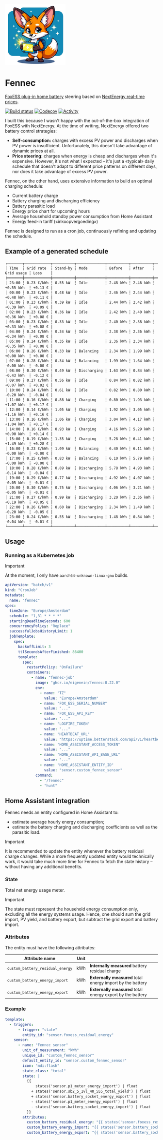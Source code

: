 <img src="logo.webp" alt="Logo" height="200">

# Fennec

[FoxESS plug-in home battery](https://www.nextenergy.nl/artikelen/voor-batterij-fanaten) steering based
on [NextEnergy real-time prices](https://www.nextenergy.nl/actuele-energieprijzen).

[![Build status](https://img.shields.io/github/actions/workflow/status/eigenein/fennec/check.yaml?style=for-the-badge)](https://github.com/eigenein/fennec/actions/workflows/check.yaml)
[![Codecov](https://img.shields.io/codecov/c/github/eigenein/fennec?style=for-the-badge)](https://app.codecov.io/gh/eigenein/fennec)
[![Activity](https://img.shields.io/github/commit-activity/y/eigenein/fennec?style=for-the-badge)](https://github.com/eigenein/fennec/commits/main/)

I built this because I wasn't happy with the out-of-the-box integration of FoxESS with NextEnergy. At the time of writing, NextEnergy offered two battery control strategies:

- **Self-consumption:** charges with excess PV power and discharges when PV power is insufficient. Unfortunately, this doesn't take advantage of dynamic prices at all.
- **Price steering:** charges when energy is cheap and discharges when it's expensive. However, it's not what I expected – it's just a «typical» daily schedule that doesn't adapt to different price patterns on different days, nor does it take advantage of excess PV power.

Fennec, on the other hand, uses extensive information to build an optimal charging schedule:

- Current battery charge
- Battery charging and discharging efficiency
- Battery parasitic load
- Energy price chart for upcoming hours
- Average household standby power consumption from Home Assistant
- Energy feed-in tariff («inkoopvergoeding»)

Fennec is designed to run as a cron job, continuously refining and updating the schedule.

## Example of a generated schedule

```text
╭───────┬────────────┬──────────┬─────────────┬──────────┬──────────┬────────────┬─────────╮
│ Time  ┆ Grid rate  ┆ Stand-by ┆ Mode        ┆ Before   ┆ After    ┆ Grid usage ┆ Loss    │
╞═══════╪════════════╪══════════╪═════════════╪══════════╪══════════╪════════════╪═════════╡
│ 23:00 ┆ 0.23 €/kWh ┆ 0.55 kW  ┆ Idle        ┆ 2.48 kWh ┆ 2.46 kWh ┆ +0.55 kWh  ┆ +0.13 € │
│ 00:00 ┆ 0.23 €/kWh ┆ 0.48 kW  ┆ Idle        ┆ 2.46 kWh ┆ 2.44 kWh ┆ +0.48 kWh  ┆ +0.11 € │
│ 01:00 ┆ 0.23 €/kWh ┆ 0.39 kW  ┆ Idle        ┆ 2.44 kWh ┆ 2.42 kWh ┆ +0.39 kWh  ┆ +0.09 € │
│ 02:00 ┆ 0.23 €/kWh ┆ 0.36 kW  ┆ Idle        ┆ 2.42 kWh ┆ 2.40 kWh ┆ +0.36 kWh  ┆ +0.08 € │
│ 03:00 ┆ 0.23 €/kWh ┆ 0.33 kW  ┆ Idle        ┆ 2.40 kWh ┆ 2.38 kWh ┆ +0.33 kWh  ┆ +0.08 € │
│ 04:00 ┆ 0.24 €/kWh ┆ 0.34 kW  ┆ Idle        ┆ 2.38 kWh ┆ 2.36 kWh ┆ +0.34 kWh  ┆ +0.08 € │
│ 05:00 ┆ 0.24 €/kWh ┆ 0.35 kW  ┆ Idle        ┆ 2.36 kWh ┆ 2.34 kWh ┆ +0.35 kWh  ┆ +0.08 € │
│ 06:00 ┆ 0.26 €/kWh ┆ 0.33 kW  ┆ Balancing   ┆ 2.34 kWh ┆ 1.99 kWh ┆ +0.00 kWh  ┆ +0.00 € │
│ 07:00 ┆ 0.28 €/kWh ┆ 0.34 kW  ┆ Balancing   ┆ 1.99 kWh ┆ 1.64 kWh ┆ -0.00 kWh  ┆ -0.00 € │
│ 08:00 ┆ 0.30 €/kWh ┆ 0.49 kW  ┆ Discharging ┆ 1.63 kWh ┆ 0.84 kWh ┆ -0.43 kWh  ┆ -0.12 € │
│ 09:00 ┆ 0.27 €/kWh ┆ 0.56 kW  ┆ Idle        ┆ 0.84 kWh ┆ 0.82 kWh ┆ +0.07 kWh  ┆ +0.02 € │
│ 10:00 ┆ 0.24 €/kWh ┆ 0.61 kW  ┆ Idle        ┆ 0.82 kWh ┆ 0.80 kWh ┆ -0.20 kWh  ┆ -0.04 € │
│ 11:00 ┆ 0.16 €/kWh ┆ 0.88 kW  ┆ Charging    ┆ 0.80 kWh ┆ 1.93 kWh ┆ +1.07 kWh  ┆ +0.17 € │
│ 12:00 ┆ 0.14 €/kWh ┆ 1.05 kW  ┆ Charging    ┆ 1.92 kWh ┆ 3.05 kWh ┆ +1.16 kWh  ┆ +0.16 € │
│ 13:00 ┆ 0.16 €/kWh ┆ 1.06 kW  ┆ Charging    ┆ 3.04 kWh ┆ 4.17 kWh ┆ +1.04 kWh  ┆ +0.17 € │
│ 14:00 ┆ 0.16 €/kWh ┆ 0.93 kW  ┆ Charging    ┆ 4.16 kWh ┆ 5.29 kWh ┆ +0.90 kWh  ┆ +0.14 € │
│ 15:00 ┆ 0.19 €/kWh ┆ 1.35 kW  ┆ Charging    ┆ 5.28 kWh ┆ 6.41 kWh ┆ +1.49 kWh  ┆ +0.28 € │
│ 16:00 ┆ 0.23 €/kWh ┆ 1.09 kW  ┆ Balancing   ┆ 6.40 kWh ┆ 6.11 kWh ┆ -0.00 kWh  ┆ -0.00 € │
│ 17:00 ┆ 0.25 €/kWh ┆ 0.83 kW  ┆ Balancing   ┆ 6.10 kWh ┆ 5.79 kWh ┆ -0.00 kWh  ┆ -0.00 € │
│ 18:00 ┆ 0.28 €/kWh ┆ 0.89 kW  ┆ Discharging ┆ 5.78 kWh ┆ 4.93 kWh ┆ -0.14 kWh  ┆ -0.04 € │
│ 19:00 ┆ 0.29 €/kWh ┆ 0.77 kW  ┆ Discharging ┆ 4.92 kWh ┆ 4.07 kWh ┆ -0.05 kWh  ┆ -0.01 € │
│ 20:00 ┆ 0.30 €/kWh ┆ 0.75 kW  ┆ Discharging ┆ 4.06 kWh ┆ 3.21 kWh ┆ -0.05 kWh  ┆ -0.01 € │
│ 21:00 ┆ 0.27 €/kWh ┆ 0.99 kW  ┆ Discharging ┆ 3.20 kWh ┆ 2.35 kWh ┆ +0.19 kWh  ┆ +0.05 € │
│ 22:00 ┆ 0.26 €/kWh ┆ 0.60 kW  ┆ Discharging ┆ 2.34 kWh ┆ 1.49 kWh ┆ -0.20 kWh  ┆ -0.05 € │
│ 23:00 ┆ 0.24 €/kWh ┆ 0.55 kW  ┆ Discharging ┆ 1.48 kWh ┆ 0.84 kWh ┆ -0.04 kWh  ┆ -0.01 € │
╰───────┴────────────┴──────────┴─────────────┴──────────┴──────────┴────────────┴─────────╯
```

## Usage

### Running as a Kubernetes job

> [!IMPORTANT]
> At the moment, I only have `aarch64-unknown-linux-gnu` builds.

```yaml
apiVersion: "batch/v1"
kind: "CronJob"
metadata:
  name: "fennec"
spec:
  timeZone: "Europe/Amsterdam"
  schedule: "1,31 * * * *"
  startingDeadlineSeconds: 600
  concurrencyPolicy: "Replace"
  successfulJobsHistoryLimit: 1
  jobTemplate:
    spec:
      backoffLimit: 3
      ttlSecondsAfterFinished: 86400
      template:
        spec:
          restartPolicy: "OnFailure"
          containers:
            - name: "fennec-job"
              image: "ghcr.io/eigenein/fennec:0.22.0"
              env:
                - name: "TZ"
                  value: "Europe/Amsterdam"
                - name: "FOX_ESS_SERIAL_NUMBER"
                  value: "..."
                - name: "FOX_ESS_API_KEY"
                  value: "..."
                - name: "LOGFIRE_TOKEN"
                  value: "..."
                - name: "HEARTBEAT_URL"
                  value: "https://uptime.betterstack.com/api/v1/heartbeat/..."
                - name: "HOME_ASSISTANT_ACCESS_TOKEN"
                  value: "..."
                - name: "HOME_ASSISTANT_API_BASE_URL"
                  value: "..."
                - name: "HOME_ASSISTANT_ENTITY_ID"
                  value: "sensor.custom_fennec_sensor"
              command:
                - "/fennec"
                - "hunt"
```

## Home Assistant integration

Fennec needs an entity configured in Home Assistant to:

- estimate average hourly energy consumption;
- estimate the battery charging and discharging coefficients as well as the parasitic load.

> [!IMPORTANT]
> It is recommended to update the entity whenever the battery residual charge changes.
> While a more frequently updated entity would technically work,
> it would take much more time for Fennec to fetch the state history – without having any additional benefits.

### State

Total net energy usage meter.

> [!IMPORTANT]
> The state must represent the household energy consumption only,
> excluding all the energy systems usage. Hence, one should sum the grid import, PV yield, and battery export,
> but subtract the grid export and battery import.

### Attributes

The entity must have the following attributes:

| Attribute name                   | Unit |                                                            |
|----------------------------------|------|------------------------------------------------------------|
| `custom_battery_residual_energy` | kWh  | **Internally measured** battery residual charge            |
| `custom_battery_energy_import`   | kWh  | **Externally measured** total energy import by the battery |
| `custom_battery_energy_export`   | kWh  | **Externally measured** total energy export by the battery |

### Example

```yaml
template:
  - triggers:
      - trigger: "state"
        entity_id: "sensor.foxess_residual_energy"
    sensor:
      - name: "Fennec sensor"
        unit_of_measurement: "kWh"
        unique_id: "custom_fennec_sensor"
        default_entity_id: "sensor.custom_fennec_sensor"
        icon: "mdi:flash"
        state_class: "total"
        state: |
          {{
              states('sensor.p1_meter_energy_import') | float
            + states('sensor.sb2_5_1vl_40_555_total_yield') | float
            + states('sensor.battery_socket_energy_export') | float
            - states('sensor.p1_meter_energy_export') | float
            - states('sensor.battery_socket_energy_import') | float
          }}
        attributes:
          custom_battery_residual_energy: "{{ states('sensor.foxess_residual_energy') }}"
          custom_battery_energy_import: "{{ states('sensor.battery_socket_energy_import') }}"
          custom_battery_energy_export: "{{ states('sensor.battery_socket_energy_export') }}"
```
